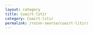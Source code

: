 ```yaml
---
layout: category
title: Cuairt-litir
category: Cuairt-litir
permalink: /roinn-seorsa/cuairt-litir/
---
```

